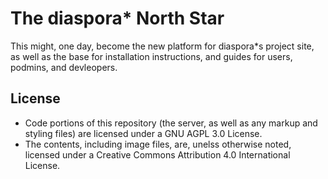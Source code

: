 # The diaspora\* North Star

This might, one day, become the new platform for diaspora\*s project site, as well as the base for installation instructions, and guides for users, podmins, and devleopers.

## License

* Code portions of this repository (the server, as well as any markup and styling files) are licensed under a GNU AGPL 3.0 License.
* The contents, including image files, are, unelss otherwise noted, licensed under a Creative Commons Attribution 4.0 International License.
